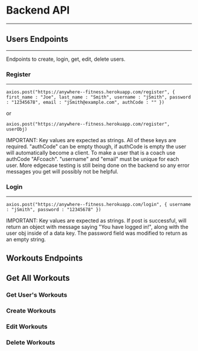 # Backend API
---

## Users Endpoints
---
Endpoints to create, login, get, edit, delete users.

### Register
---
`axios.post("https://anywhere--fitness.herokuapp.com/register", {
  first_name : "Joe",
  last_name : "Smith",
  username : "jSmith",
  password : "12345678",
  email : "jSmith@example.com",
  authCode : ""
})`

or 

`axios.post("https://anywhere--fitness.herokuapp.com/register", userObj)`

IMPORTANT: Key values are expected as strings.
All of these keys are required. "authCode" can be empty though, if authCode is empty the user will automatically become a client. To make a user that is a coach use authCode "AFcoach". "username" and "email" must be unique for each user. More edgecase testing is still being done on the backend so any error messages you get will possibly not be helpful.


### Login
---

`axios.post("https://anywhere--fitness.herokuapp.com/login", {
  username : "jSmith",
  password : "12345678"
})`

IMPORTANT: Key values are expected as strings. If post is successful, will return an object with message saying "You have logged in!", along with the user obj inside of a data key. The password field was modified to return as an empty string.

## Workouts Endpoints

## Get All Workouts

### Get User's Workouts

### Create Workouts

### Edit Workouts

### Delete Workouts

